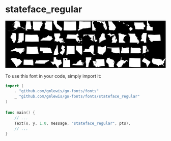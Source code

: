 # stateface_regular

![stateface_regular](stateface_regular.png)

To use this font in your code, simply import it:

```go
import (
	. "github.com/gmlewis/go-fonts/fonts"
	_ "github.com/gmlewis/go-fonts/fonts/stateface_regular"
)

func main() {
	// ...
	Text(x, y, 1.0, message, "stateface_regular", pts),
	// ...
}
```
